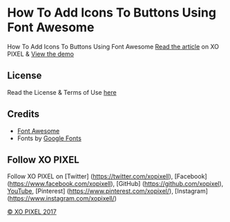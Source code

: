 # How To Add Icons To Buttons Using Font Awesome
How To Add Icons To Buttons Using Font Awesome
[Read the article](http://xopixel.com/how-to-add-icons-to-buttons-using-font-awesome/) on XO PIXEL
& [View the demo](http://xopixel.com/demo/FontAwesome%20Icons%20&%20Buttons/)

## License
Read the License & Terms of Use [here]()

## Credits
- [Font Awesome](fontawesome.io)
- Fonts by [Google Fonts](https://fonts.google.com/)

## Follow XO PIXEL
Follow XO PIXEL on [Twitter] (https://twitter.com/xopixell), [Facebook] (https://www.facebook.com/xopixell), [GitHub] (https://github.com/xopixel), [YouTube](https://www.youtube.com/user/xopixell), [Pinterest] (https://www.pinterest.com/xopixel/), [Instagram] (https://www.instagram.com/xopixell/)

[© XO PIXEL 2017](http://www.xopixel.com)
